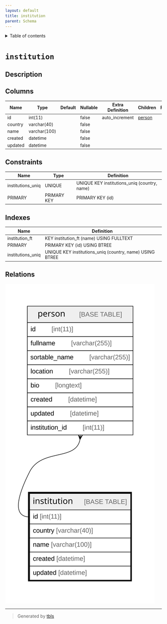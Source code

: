```yaml
---
layout: default
title: institution
parent: Schema
---
```


<details markdown="block">
  <summary>
    Table of contents
  </summary>
  {: .text-delta }
1. TOC
{:toc}
</details>

# `institution`

## Description

## Columns

|Name|Type|Default|Nullable|Extra Definition|Children|Parents|Comment|
|----|----|-------|--------|----------------|--------|-------|-------|
|id|int(11)||false|auto_increment|[person](person.md)|||
|country|varchar(40)||false|||||
|name|varchar(100)||false|||||
|created|datetime||false||||(DC2Type:datetime_immutable)|
|updated|datetime||false||||(DC2Type:datetime_immutable)|

## Constraints

| Name | Type | Definition |
| ---- | ---- | ---------- |
| institutions_uniq | UNIQUE | UNIQUE KEY institutions_uniq (country, name) |
| PRIMARY | PRIMARY KEY | PRIMARY KEY (id) |

## Indexes

| Name | Definition |
| ---- | ---------- |
| institution_ft | KEY institution_ft (name) USING FULLTEXT |
| PRIMARY | PRIMARY KEY (id) USING BTREE |
| institutions_uniq | UNIQUE KEY institutions_uniq (country, name) USING BTREE |

## Relations

![er](institution.svg)

---

> Generated by [tbls](https://github.com/k1LoW/tbls)

<script>
    const linkList = [].slice.call(document.querySelectorAll('a[href$=".md"]'));
    linkList.map(function (linkEl) {
        linkEl.href = linkEl.href.replace('.md', '.html');
    });
</script>